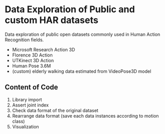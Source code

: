 # Data Exploration of Public and custom HAR datasets

Data exploration of public open datasets commonly used in Human Action Recognition fields.

- Microsoft Research Action 3D
- Florence 3D Action
- UTKinect 3D Action
- Human Pose 3.6M
- (custom) elderly walking data estimated from VideoPose3D model

## Content of Code
1. Library import
2. Assert joint index
3. Check data format of the original dataset
4. Rearrange data format (save each data instances according to motion class)
5. Visualization
